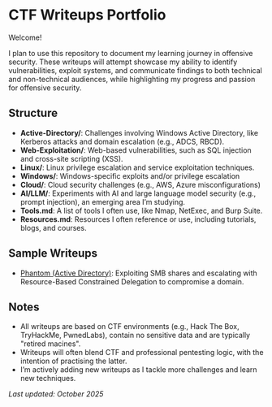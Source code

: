 # CTF Writeups Portfolio

Welcome!

I plan to use this repository to document my learning journey in offensive security. These writeups will attempt showcase my ability to identify vulnerabilities, exploit systems, and communicate findings to both technical and non-technical audiences, while highlighting my progress and passion for offensive security.

## Structure
- **Active-Directory/**: Challenges involving Windows Active Directory, like Kerberos attacks and domain escalation (e.g., ADCS, RBCD).
- **Web-Exploitation/**: Web-based vulnerabilities, such as SQL injection and cross-site scripting (XSS).
- **Linux/**: Linux privilege escalation and service exploitation techniques.
- **Windows/**: Windows-specific exploits and/or privilege escalation
- **Cloud/**: Cloud security challenges (e.g., AWS, Azure misconfigurations)
- **AI/LLM/**: Experiments with AI and large language model security (e.g., prompt injection), an emerging area I’m studying.
- **Tools.md**: A list of tools I often use, like Nmap, NetExec, and Burp Suite.
- **Resources.md**: Resources I often reference or use, including tutorials, blogs, and courses.

## Sample Writeups
- [Phantom (Active Directory)](Active-Directory/Phantom/Phantom_Writeup.md): Exploiting SMB shares and escalating with Resource-Based Constrained Delegation to compromise a domain.

## Notes
- All writeups are based on CTF environments (e.g., Hack The Box, TryHackMe, PwnedLabs), contain no sensitive data and are typically "retired macines".
- Writeups will often blend CTF and professional pentesting logic, with the intention of practising the latter.
- I’m actively adding new writeups as I tackle more challenges and learn new techniques.
 
*Last updated: October 2025*
